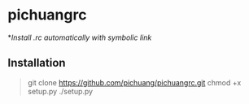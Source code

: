 pichuangrc
==========
**Install  *.rc automatically with symbolic link**

Installation
------------
> git clone https://github.com/pichuang/pichuangrc.git
> chmod +x setup.py
> ./setup.py
